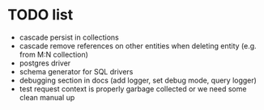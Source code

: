 # TODO list

- cascade persist in collections
- cascade remove references on other entities when deleting entity (e.g. from M:N collection)
- postgres driver
- schema generator for SQL drivers
- debugging section in docs (add logger, set debug mode, query logger)
- test request context is properly garbage collected or we need some clean manual up
